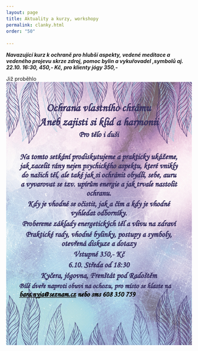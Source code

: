 ```yaml
---
layout: page
title: Aktuality a kurzy, workshopy
permalink: clanky.html
order: "50"

---
```

**_Navazující kurz k ochraně pro hlubší aspekty, vedené meditace a vedeného projevu skrze zdroj, pomoc bylin a vykuřovadel ,symbolů aj. 22.10. 16:30, 450,- Kč, pro klienty jógy 350,-_**

Již proběhlo  
![](/uploads/ochrana-vlastniho-chramu-page0001-1.jpg)